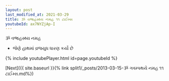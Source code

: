 ```yaml
---
layout: post
last_modified_at: 2021-03-29
title: ૐ વજ્રહસ્થ્ય નમહ ૧૧ ટાઈમ્સ
youtubeId: ax7NYZjAp-I
---
```

 
 
 ૐ વજ્રહસ્થ્ય નમહ  
 
 -  જેણે હાથમાં વ્રજયુધ ધારણ કર્યો છે 
 
  
 
  
 
 
 
 
 
 


{% include youtubePlayer.html id=page.youtubeId %}
 
[Next]({{ site.baseurl }}{% link  split1/_posts/2013-03-15-ૐ ગવમ્પથયે નમહ ૧૧ ટાઈમ્સ.md%})
 
